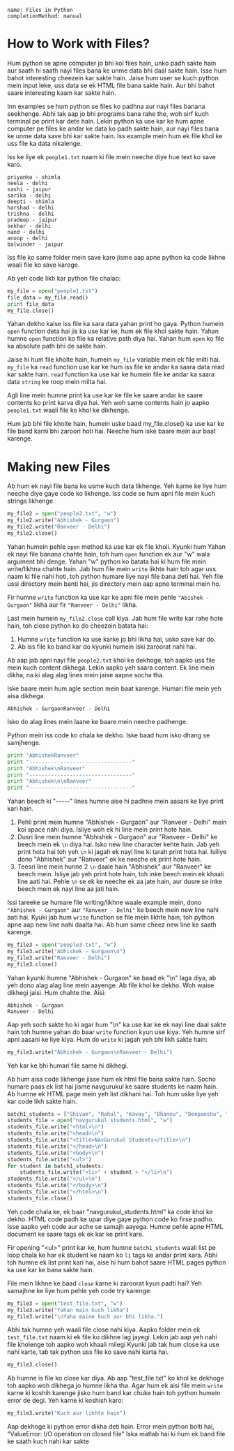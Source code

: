 ```ngMeta
name: Files in Python
completionMethod: manual
```

# How to Work with Files?

Hum python se apne computer jo bhi koi files hain, unko padh sakte hain aur saath hi saath nayi files bana ke unme data bhi daal sakte hain. Isse hum bahot interesting cheezein kar sakte hain. Jaise hum user se kuch python mein input leke, uss data se ek HTML file bana sakte hain. Aur bhi bahot saare interesting kaam kar sakte hain.

Inn examples se hum python se files ko padhna aur nayi files banana seekhenge. Abhi tak aap jo bhi programs bana rahe the, woh sirf kuch terminal pe print kar dete hain. Lekin python ka use kar ke hum apne computer pe files ke andar ke data ko padh sakte hain, aur nayi files bana ke unme data save bhi kar sakte hain. Iss example mein hum ek file khol ke uss file ka data nikalenge.

Iss ke liye ek `people1.txt` naam ki file mein neeche diye hue text ko save karo.

```
priyanka - shimla
neela - delhi
sashi - jaipur
sarika - delhi
deepti - shimla
harshad - delhi
trishna - delhi
pradeep - jaipur
sekhar - delhi
nand - delhi
anoop - delhi
balwinder - jaipur
```

Iss file ko same folder mein save karo jisme aap apne python ka code likhne waali file ko save karoge.

Ab yeh code likh kar python file chalao:

```python
my_file = open("people1.txt")
file_data = my_file.read()
print file_data
my_file.close()
```

Yahan dekho kaise iss file ka sara data yahan print ho gaya. Python humein `open` function deta hai jis ka use kar ke, hum ek file khol sakte hain. Yahan humne `open` function ko file ka relative path diya hai. Yahan hum `open` ko file ka absolute path bhi de sakte hain.

Jaise hi hum file kholte hain, humein `my_file` variable mein ek file milti hai. `my_file` ka `read` function use kar ke hum iss file ke andar ka saara data read kar sakte hain. `read` function ka use kar ke humein file ke andar ka saara data `string` ke roop mein milta hai.

Agli line mein humne print ka use kar ke file ke saare andar ke saare contents ko print karva diya hai. Yeh woh same contents hain jo aapko `people1.txt` waali file ko khol ke dikhenge.

Hum jab bhi file kholte hain, humein uske baad my_file.close() ka use kar ke file band karni bhi zaroori hoti hai. Neeche hum iske baare mein aur baat karenge.

# Making new Files

Ab hum ek nayi file bana ke usme kuch data likhenge. Yeh karne ke liye hum neeche diye gaye code ko likhenge. Iss code se hum apni file mein kuch strings likhenge

```python
my_file2 = open("people2.txt", "w")
my_file2.write("Abhishek - Gurgaon")
my_file2.write("Ranveer - Delhi")
my_file2.close()
```

Yahan humein pehle `open` method ka use kar ek file kholi. Kyunki hum Yahan ek nayi file banana chahte hain, toh hum `open` function ek aur "w" wala argument bhi denge. Yahan "w" python ko batata hai ki hum file mein write/likhna chahte hain. Jab hum file mein `write` likhte hain toh agar uss naam ki file nahi hoti, toh python humare liye nayi file bana deti hai. Yeh file ussi directory mein banti hai, jis directory mein aap apne terminal mein ho. 

Fir humne `write` function ka use kar ke apni file mein pehle `"Abishek - Gurgaon"` likha aur fir `"Ranveer - Delhi"` likha.

Last mein humein `my_file2.close` call kiya. Jab hum file write kar rahe hote hain, toh close python ko do cheezein batata hai:

1. Humne `write` function ka use karke jo bhi likha hai, usko save kar do.
2. Ab iss file ko band kar do kyunki humein iski zaroorat nahi hai.

Ab aap jab apni nayi file `people2.txt` khol ke dekhoge, toh aapko uss file mein kuch content dikhega. Lekin aapko yeh saara content. Ek line mein dikha, na ki alag alag lines mein jaise aapne socha tha.

Iske baare mein hum agle section mein baat karenge. Humari file mein yeh aisa dikhega.


```
Abhishek - GurgaonRanveer - Delhi
```

Isko do alag lines mein laane ke baare mein neeche padhenge.

Python mein iss code ko chala ke dekho. Iske baad hum isko dhang se samjhenge.


```python
print "AbhishekRanveer"
print "---------------------------------"
print "Abhishek\nRanveer"
print "---------------------------------"
print "Abhishek\n\nRanveer"
print "---------------------------------"
```

Yahan beech ki "-----" lines humne aise hi padhne mein aasani ke liye print kari hain.

1. Pehli print mein humne "Abhishek - Gurgaon" aur "Ranveer - Delhi" mein koi space nahi diya. Isliye woh ek hi line mein print hote hain.
2. Dusri line mein humne "Abhishek - Gurgaon" aur "Ranveer - Delhi" ke beech mein ek `\n` diya hai. Isko new line character kehte hain. Jab yeh print hota hai toh yeh `\n` ki jagah ek nayi line ki tarah print hota hai. Isiliye dono "Abhishek" aur "Ranveer" ek ke neeche ek print hote hain.
3. Teesri line mein hunne 2 `\n` daale hain "Abhishek" aur "Ranveer" ke beech mein. Isliye jab yeh print hote hain, toh inke beech mein ek khaali line aati hai. Pehle `\n` se ek ke neeche ek aa jate hain, aur dusre se inke beech mein ek nayi line aa jati hain.


Issi tareeke se humare file writing/likhne waale example mein, dono `"Abhishek - Gurgaon"` aur `"Ranveer - Delhi"` ke beech mein new line nahi aati hai. Kyuki jab hum `write` function se file mein likhte hain, toh python apne aap new line nahi daalta hai. Ab hum same cheez new line ke saath karenge.

```python
my_file3 = open("people3.txt", "w")
my_file3.write("Abhishek - Gurgaon\n")
my_file3.write("Ranveer - Delhi")
my_file3.close()
```	

Yahan kyunki humne "Abhishek - Gurgaon" ke baad ek "\n" laga diya, ab yeh dono alag alag line mein aayenge. Ab file khol ke dekho. Woh waise dikhegi jaisi. Hum chahte the. Aisi:

```
Abhishek - Gurgaon
Ranveer - Delhi
```

Aap yeh soch sakte ho ki agar hum "\n" ka use kar ke ek nayi line daal sakte hain toh humne yahan do baar `write` function kyun use kiya. Yeh humne sirf apni aasani ke liye kiya. Hum do `write` ki jagah yeh bhi likh sakte hain:

```python
my_file3.write("Abhishek - Gurgaon\nRanveer - Delhi")
```

Yeh kar ke bhi humari file same hi dikhegi.

Ab hum aisa code likhenge jisse hum ek html file bana sakte hain. Socho humare paas ek list hai jisme navgurukul ke saare students ke naam hain. Ab humne ek HTML page mein yeh list dikhani hai. Toh hum uske liye yeh kar code likh sakte hain.

```python
batch1_students = ["Shivam", "Rahul", "Kavay", "Dhannu", "Deepanshu", "Nitin", "Manoj", "Shakrudin", "Tara", "Suraj", "Krishna"]
students_file = open("navgurukul_students.html", "w")
students_file.write("<html>\n")
students_file.write("<head>\n")
students_file.write("<title>NavGurukul Students</title>\n")
students_file.write("</head>\n")
students_file.write("<body>\n")
students_file.write("<ul>")
for student in batch1_students:
    students_file.write("<li>" + student + "</li>\n")
students_file.write("</ul>\n")
students_file.write("</body>\n")
students_file.write("</html>\n")
students_file.close()
```

Yeh code chala ke, ek baar "navgurukul_students.html" ka code khol ke dekho. HTML code padh ke upar diye gaye python code ko firse padho. Isse aapko yeh code aur ache se samajh aayega. Humne pehle apne HTML document ke saare tags ek ek kar ke print kare.

Fir opening "\<ul\>" print kar ke, hum humne `batch1_students` waali list pe loop chala ke har ek student ke naam ko `li` tags ke andar print kara. Abhi toh humne ek list print kari hai, aise hi hum bahot saare HTML pages python ka use kar ke bana sakte hain.

File mein likhne ke baad `close` karne ki zaroorat kyun padti hai? Yeh samajhne ke liye hum pehle yeh code try karenge:

```python
my_file3 = open("test_file.txt", "w")
my_file3.write("Yahan main kuch likha")
my_file3.write("\nYaha maine kuch aur bhi likha.")
```

Abhi tak humne yeh waali file close nahi kiya. Aapko folder mein ek `test_file.txt` naam ki ek file ko dikhne lag jayegi. Lekin jab aap yeh nahi file kholenge toh aapko woh khaali milegi Kyunki jab tak hum close ka use nahi karte, tab tak python uss file ko save nahi karta hai.

```python
my_file3.close()
```

Ab humne is file ko close kar diya. Ab aap "test_file.txt" ko khol ke dekhoge toh aapko woh dikhega jo humne likha tha. Agar hum ek aisi file mein `write` karne ki koshih karenge jisko hum band kar chuke hain toh python humein error de degi. Yeh karne ki koshish karo:

```python
my_file3.write("Kuch aur likhte hain")
```

Aap dekhoge ki python error dikha deti hain. Error mein python bolti hai, "ValueError: I/O operation on closed file" Iska matlab hai ki hum ek band file ke saath kuch nahi kar sakte